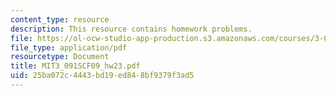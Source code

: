 ```yaml
---
content_type: resource
description: This resource contains homework problems.
file: https://ol-ocw-studio-app-production.s3.amazonaws.com/courses/3-091sc-introduction-to-solid-state-chemistry-fall-2010/25ba072c4443bd19ed848bf9379f3ad5_MIT3_091SCF09_hw23.pdf
file_type: application/pdf
resourcetype: Document
title: MIT3_091SCF09_hw23.pdf
uid: 25ba072c-4443-bd19-ed84-8bf9379f3ad5
---
```


